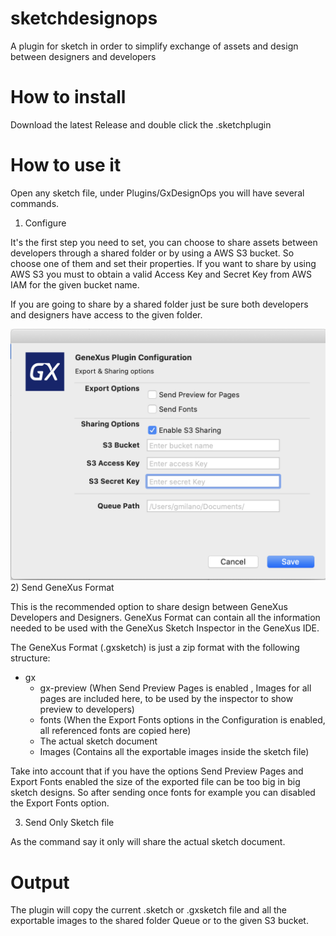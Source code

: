 # sketchdesignops
A plugin for sketch in order to simplify exchange of assets and design between designers and developers

# How to install

Download the latest Release and double click the .sketchplugin

# How to use it

Open any sketch file, under Plugins/GxDesignOps you will have several commands.

1) Configure

It's the first step you need to set, you can choose to share assets between developers through a shared folder or by using
a AWS S3 bucket.
So choose one of them and set their properties. If you want to share by using AWS S3 you must to obtain a valid Access Key and Secret Key from AWS IAM for the given bucket name.

If you are going to share by a shared folder just be sure both developers and designers have access to the given folder.

![Configuration Dialog](configuration.png)
2) Send GeneXus Format

This is the recommended option to share design between GeneXus Developers and Designers.
GeneXus Format can contain all the information needed to be used with the GeneXus Sketch Inspector in the GeneXus IDE.

The GeneXus Format (.gxsketch) is just a zip format with the following structure:

- gx
    - gx-preview  (When Send Preview Pages is enabled , Images for all pages are included here, to be used by the inspector to show preview to developers)
    - fonts (When the Export Fonts options in the Configuration is enabled, all referenced fonts are copied here)
    - <sketch file>  The actual sketch document
    - <sketch file name>Images (Contains all the exportable images inside the sketch file)

Take into account that if you have the options Send Preview Pages and Export Fonts enabled the size of the exported file can be too big in big sketch designs. So after sending once fonts for example you can disabled the Export Fonts option.

3) Send Only Sketch file

As the command say it only will share the actual sketch document.


# Output

The plugin will copy the current .sketch or .gxsketch file and all the exportable images to the shared folder Queue or to the given S3 bucket.

